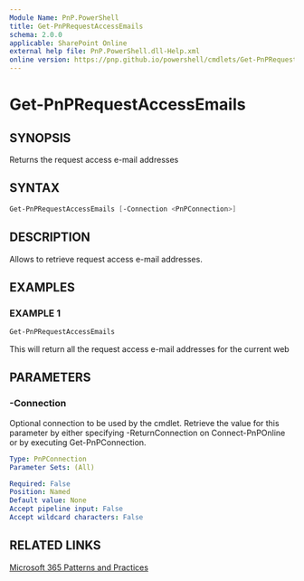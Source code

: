 ```yaml
---
Module Name: PnP.PowerShell
title: Get-PnPRequestAccessEmails
schema: 2.0.0
applicable: SharePoint Online
external help file: PnP.PowerShell.dll-Help.xml
online version: https://pnp.github.io/powershell/cmdlets/Get-PnPRequestAccessEmails.html
---
```

 
# Get-PnPRequestAccessEmails

## SYNOPSIS
Returns the request access e-mail addresses

## SYNTAX

```powershell
Get-PnPRequestAccessEmails [-Connection <PnPConnection>] 
```

## DESCRIPTION

Allows to retrieve request access e-mail addresses.

## EXAMPLES

### EXAMPLE 1
```powershell
Get-PnPRequestAccessEmails
```

This will return all the request access e-mail addresses for the current web

## PARAMETERS

### -Connection
Optional connection to be used by the cmdlet. Retrieve the value for this parameter by either specifying -ReturnConnection on Connect-PnPOnline or by executing Get-PnPConnection.

```yaml
Type: PnPConnection
Parameter Sets: (All)

Required: False
Position: Named
Default value: None
Accept pipeline input: False
Accept wildcard characters: False
```



## RELATED LINKS

[Microsoft 365 Patterns and Practices](https://aka.ms/m365pnp)

